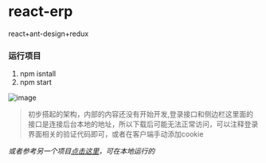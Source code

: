 # react-erp
react+ant-design+redux
### 运行项目
1. npm isntall
2. npm start

![image](https://github.com/yt7649757/react-erp/blob/master/src/asset/img/1.gif)

> 初步搭起的架构，内部的内容还没有开始开发,登录接口和侧边栏这里面的接口是连接后台本地的地址，所以下载后可能无法正常访问，可以注释登录界面相关的验证代码即可，或者在客户端手动添加cookie

*或者参考另一个项目[点击这里](https://github.com/yt7649757/react-router)，可在本地运行的*

